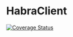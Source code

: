 HabraClient
===========
[![Coverage Status](https://coveralls.io/repos/github/Allesad/HabraClient/badge.svg?branch=master)](https://coveralls.io/github/Allesad/HabraClient?branch=master)
